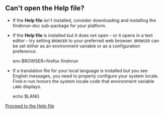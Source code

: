 ## Can't open the Help file?

* If the **Help file** isn't installed, consider downloading and
  installing the findnrun-doc sub-package for your platform.

* If the **Help file** is installed but it does not open - or it opens
  in a text editor - try setting `BROWSER` to your preferred web
  browser.  `BROWSER` can be set either as an environment variable or as
  a configuration preference.

    env BROWSER=firefox findnrun

* If a translation file for your local language is installed but you
  see English messages, you need to properly configure your system
  locale.  Find-n-run honors the system locale code that environment
  variable `LANG` displays.

    echo $LANG

[Proceed to the Help file](index.md)

